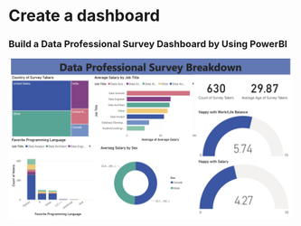 # Create a dashboard


### Build a Data Professional Survey Dashboard by Using PowerBI
<img align="left"  src="https://github.com/kkwwym/Create-a-dashboard/blob/main/data%20survey%20dashboard.png"> 



